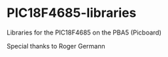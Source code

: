 PIC18F4685-libraries
====================

Libraries for the PIC18F4685 on the PBA5 (Picboard)

Special thanks to Roger Germann